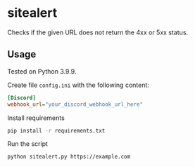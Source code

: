 # sitealert

Checks if the given URL does not return the 4xx or 5xx status.

## Usage

Tested on Python 3.9.9.

Create file `config.ini` with the following content:
```ini
[Discord]
webhook_url="your_discord_webhook_url_here"
```

Install requirements
```bash
pip install -r requirements.txt
```

Run the script
```bash
python sitealert.py https://example.com
```
